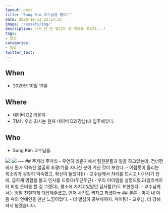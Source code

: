 ```yaml
---
layout: post
title: "Sung Kim 교수님을 뵙다!"
date: 2020-10-13 23:54:35
image: '/assets/img/'
description: 다시 한 번 열심히 살 이유를 찾았다...!
tags:
- 일상
categories:
- 일상
twitter_text:
---
```

## When
- 2020년 10월 13일
## Where
- 네이버 D2 라운지
- TMI : 우리 회사는 현재 네이버 D2(강남)에 입주해있다.
## Who
- Sung Kim 교수님을.<br>
<img src="https://user-images.githubusercontent.com/26498433/95883904-6aaf1480-0db6-11eb-8b4b-f4eac67ced11.jpeg">
<img src="https://user-images.githubusercontent.com/26498433/95883910-6be04180-0db6-11eb-9be5-c040d7ef7559.jpeg">
---
## 주저리 주저리
- 우연히 라운지에서 팀원분들과 일을 하고있는데, 건너편에서 뭔가 익숙한 얼굴의 후광(?)을 지니신 분이 계신 것이 보였다.
- 어렴풋이 들리는 목소리가 굉장히 익숙했고, 확신이 들었다(!)
- 교수님께서 자리를 뜨시고 나가시기 전에, 급하게 명함을 들고 인사를 드렸다(두근두근)
- 우리 아이템을 설명드렸고(엘리베이터 피칭 준비를 할 걸 그랬다), 평소에 가지고있었던 감사함(?)도 표현했다.
- 교수님께서는 정말 친절하게 대답해주셨고, 먼저 사진도 찍자고 하셨다ㅠ
## 결론
- 마치 내 마음 속의 연예인을 만난 느낌이었다.
- 더 열심히 공부해야지. 파이팅!
- 교수님. 더 강해져서 뵙겠습니다.